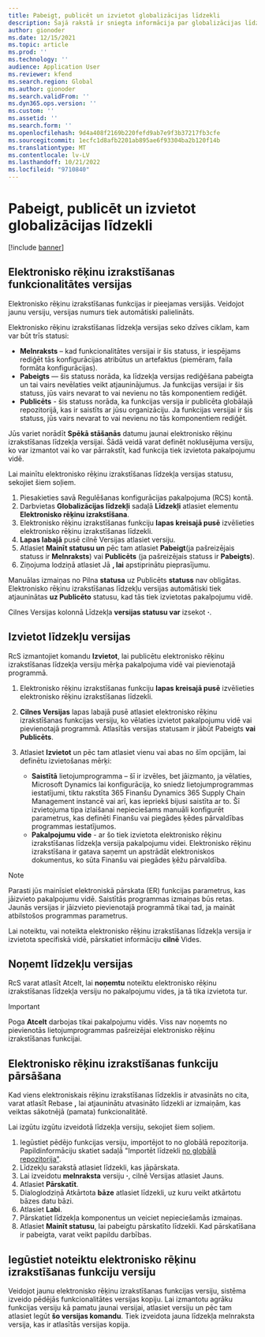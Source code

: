 ```yaml
---
title: Pabeigt, publicēt un izvietot globalizācijas līdzekli
description: Šajā rakstā ir sniegta informācija par globalizācijas līdzekļu dzīves ciklu.
author: gionoder
ms.date: 12/15/2021
ms.topic: article
ms.prod: ''
ms.technology: ''
audience: Application User
ms.reviewer: kfend
ms.search.region: Global
ms.author: gionoder
ms.search.validFrom: ''
ms.dyn365.ops.version: ''
ms.custom: ''
ms.assetid: ''
ms.search.form: ''
ms.openlocfilehash: 9d4a408f2169b220fefd9ab7e9f3b37217fb3cfe
ms.sourcegitcommit: 1ecfc1d8afb2201ab895ae6f93304ba2b120f14b
ms.translationtype: MT
ms.contentlocale: lv-LV
ms.lasthandoff: 10/21/2022
ms.locfileid: "9710840"
---
```

# <a name="complete-publish-and-deploy-a-globalization-feature"></a>Pabeigt, publicēt un izvietot globalizācijas līdzekli

[!include [banner](../includes/banner.md)]

## <a name="electronic-invoicing-feature-versions"></a>Elektronisko rēķinu izrakstīšanas funkcionalitātes versijas

Elektronisko rēķinu izrakstīšanas funkcijas ir pieejamas versijās. Veidojot jaunu versiju, versijas numurs tiek automātiski palielināts.

Elektronisko rēķinu izrakstīšanas līdzekļa versijas seko dzīves ciklam, kam var būt trīs statusi:

- **Melnraksts** – kad funkcionalitātes versijai ir šis statuss, ir iespējams rediģēt tās konfigurācijas atribūtus un artefaktus (piemēram, faila formāta konfigurācijas).
- **Pabeigts** — šis statuss norāda, ka līdzekļa versijas rediģēšana pabeigta un tai vairs nevēlaties veikt atjauninājumus. Ja funkcijas versijai ir šis statuss, jūs vairs nevarat to vai nevienu no tās komponentiem rediģēt.
- **Publicēts** - šis statuss norāda, ka funkcijas versija ir publicēta globālajā repozitorijā, kas ir saistīts ar jūsu organizāciju. Ja funkcijas versijai ir šis statuss, jūs vairs nevarat to vai nevienu no tās komponentiem rediģēt.

Jūs variet norādīt **Spēkā stāšanās** datumu jaunai elektronisko rēķinu izrakstīšanas līdzekļa versijai. Šādā veidā varat definēt noklusējuma versiju, ko var izmantot vai ko var pārrakstīt, kad funkcija tiek izvietota pakalpojumu vidē.

Lai mainītu elektronisko rēķinu izrakstīšanas līdzekļa versijas statusu, sekojiet šiem soļiem.

1. Piesakieties savā Regulēšanas konfigurācijas pakalpojuma (RCS) kontā.
2. Darbvietas **Globalizācijas līdzekļi** sadaļā **Līdzekļi** atlasiet elementu **Elektronisko rēķinu izrakstīšana**.
3. Elektronisko rēķinu izrakstīšanas funkciju **lapas kreisajā pusē** izvēlieties elektronisko rēķinu izrakstīšanas līdzekli.
4. **Lapas labajā** pusē cilnē Versijas atlasiet versiju.
5. Atlasiet **Mainīt statusu un** pēc tam atlasiet **Pabeigt**(ja pašreizējais statuss ir **Melnraksts**) vai **Publicēts** (ja pašreizējais statuss ir **Pabeigts**).
6. Ziņojuma lodziņā atlasiet Jā **, lai** apstiprinātu pieprasījumu.

Manuālas izmaiņas no Pilna **statusa** uz Publicēts **statuss** nav obligātas. Elektronisko rēķinu izrakstīšanas līdzekļu versijas automātiski tiek atjauninātas **uz Publicēto** statusu, kad tās tiek izvietotas pakalpojumu vidē.

Cilnes Versijas kolonnā Līdzekļa **versijas statusu var** izsekot **·**.

## <a name="deploy-feature-versions"></a>Izvietot līdzekļu versijas

RcS izmantojiet komandu **Izvietot**, lai publicētu elektronisko rēķinu izrakstīšanas līdzekļa versiju mērķa pakalpojuma vidē vai pievienotajā programmā.

1. Elektronisko rēķinu izrakstīšanas funkciju **lapas kreisajā pusē** izvēlieties elektronisko rēķinu izrakstīšanas līdzekli.
2. **Cilnes Versijas** lapas labajā pusē atlasiet elektronisko rēķinu izrakstīšanas funkcijas versiju, ko vēlaties izvietot pakalpojumu vidē vai pievienotajā programmā. Atlasītās versijas statusam ir jābūt Pabeigts **vai** **Publicēts**.
3. Atlasiet **Izvietot** un pēc tam atlasiet vienu vai abas no šīm opcijām, lai definētu izvietošanas mērķi:

    - **Saistītā** lietojumprogramma – šī ir izvēles, bet jāizmanto, ja vēlaties, Microsoft Dynamics lai konfigurācija, ko sniedz lietojumprogrammas iestatījumi, tiktu rakstīta 365 Finanšu Dynamics 365 Supply Chain Management instancē vai arī, kas iepriekš bijusi saistīta ar to. Šī izvietojuma tipa izlaišanai nepieciešams manuāli konfigurēt parametrus, kas definēti Finanšu vai piegādes ķēdes pārvaldības programmas iestatījumos.
    - **Pakalpojumu vide** - ar šo tiek izvietota elektronisko rēķinu izrakstīšanas līdzekļa versija pakalpojumu videi. Elektronisko rēķinu izrakstīšana ir gatava saņemt un apstrādāt elektroniskos dokumentus, ko sūta Finanšu vai piegādes ķēžu pārvaldība.

> [!NOTE]
> Parasti jūs mainīsiet elektroniskā pārskata (ER) funkcijas parametrus, kas jāizvieto pakalpojumu vidē. Saistītās programmas izmaiņas būs retas. Jaunās versijas ir jāizvieto pievienotajā programmā tikai tad, ja maināt atbilstošos programmas parametrus.

Lai noteiktu, vai noteikta elektronisko rēķinu izrakstīšanas līdzekļa versija ir izvietota specifiskā vidē, pārskatiet informāciju **cilnē** Vides.

## <a name="remove-feature-versions"></a>Noņemt līdzekļu versijas

RcS varat atlasīt Atcelt, lai **noņemtu** noteiktu elektronisko rēķinu izrakstīšanas līdzekļa versiju no pakalpojumu vides, ja tā tika izvietota tur.

> [!IMPORTANT]
> Poga **Atcelt** darbojas tikai pakalpojumu vidēs. Viss nav noņemts no pievienotās lietojumprogrammas pašreizējai elektronisko rēķinu izrakstīšanas funkcijai.

## <a name="rebase-electronic-invoicing-features"></a>Elektronisko rēķinu izrakstīšanas funkciju pārsāšana

Kad viens elektroniskais rēķinu izrakstīšanas līdzeklis ir atvasināts no cita, varat atlasīt Rebase **,** lai atjauninātu atvasināto līdzekli ar izmaiņām, kas veiktas sākotnējā (pamata) funkcionalitātē.

Lai izgūtu izgūtu izveidotā līdzekļa versiju, sekojiet šiem soļiem.

1. Iegūstiet pēdējo funkcijas versiju, importējot to no globālā repozitorija. Papildinformāciju skatiet sadaļā "Importēt līdzekli [no globālā repozitorija"](e-invoicing-import-feature-global-repository.md).
2. Līdzekļu sarakstā atlasiet līdzekli, kas jāpārskata.
3. Lai izveidotu **melnraksta** versiju **·**, cilnē Versijas atlasiet Jauns.
4. Atlasiet **Pārskatīt**.
5. Dialoglodziņā Atkārtota **bāze** atlasiet līdzekli, uz kuru veikt atkārtotu bāzes datu bāzi.
6. Atlasiet **Labi**.
7. Pārskatiet līdzekļa komponentus un veiciet nepieciešamās izmaiņas.
8. Atlasiet **Mainīt statusu**, lai pabeigtu pārskatīto līdzekli. Kad pārskatīšana ir pabeigta, varat veikt papildu darbības.

## <a name="get-a-specific-version-of-electronic-invoicing-features"></a>Iegūstiet noteiktu elektronisko rēķinu izrakstīšanas funkciju versiju

Veidojot jaunu elektronisko rēķinu izrakstīšanas funkcijas versiju, sistēma izveido pēdējās funkcionalitātes versijas kopiju. Lai izmantotu agrāku funkcijas versiju kā pamatu jaunai versijai, atlasiet versiju un pēc tam atlasiet Iegūt **šo versijas komandu**. Tiek izveidota jauna līdzekļa melnraksta versija, kas ir atlasītās versijas kopija.
